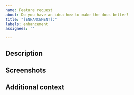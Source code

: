 ```yaml
---
name: Feature request
about: Do you have an idea how to make the docs better?
title: "[ENHANCEMENT]:"
labels: enhancement
assignees: ''

---
```


## Description
<!--- Please let us know what's missing -->

## Screenshots
<!--- Something not looking right? Please upload a screenshot and provide browser details -->

## Additional context
<!--- If there's anything else relevant, please let us know -->
